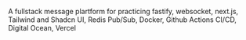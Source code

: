 A fullstack message plartform for practicing fastify, websocket, next.js, Tailwind and Shadcn UI, Redis Pub/Sub, Docker, Github Actions CI/CD, Digital Ocean, Vercel
